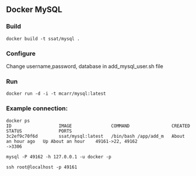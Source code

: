 ## Docker MySQL

### Build
    
    docker build -t ssat/mysql . 

### Configure

Change username,password, database in add_mysql_user.sh file

### Run

    docker run -d -i -t mcarr/mysql:latest

### Example connection:

    docker ps
    ID                  IMAGE               COMMAND                CREATED             STATUS              PORTS
    3c2ef9c70f6d        ssat/mysql:latest   /bin/bash /app/add_m   About an hour ago   Up About an hour    49161->22, 49162
    ->3306

    mysql -P 49162 -h 127.0.0.1 -u docker -p

    ssh root@localhost -p 49161

